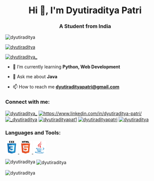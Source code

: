 <h1 align="center">Hi 👋, I'm Dyutiraditya Patri</h1>
<h3 align="center">A Student from India</h3>

<p align="left"> <img src="https://komarev.com/ghpvc/?username=dyutiraditya&label=Profile%20views&color=0e75b6&style=flat" alt="dyutiraditya" /> </p>

<p align="left"> <a href="https://github.com/ryo-ma/github-profile-trophy"><img src="https://github-profile-trophy.vercel.app/?username=dyutiraditya" alt="dyutiraditya" /></a> </p>

<p align="left"> <a href="https://twitter.com/dyutiraditya_" target="blank"><img src="https://img.shields.io/twitter/follow/dyutiraditya_?logo=twitter&style=for-the-badge" alt="dyutiraditya_" /></a> </p>

- 🌱 I’m currently learning **Python, Web Development**

- 💬 Ask me about **Java**

- 📫 How to reach me **dyutiradityapatri@gmail.com**

<h3 align="left">Connect with me:</h3>
<p align="left">
<a href="https://twitter.com/dyutiraditya_" target="blank"><img align="center" src="https://raw.githubusercontent.com/rahuldkjain/github-profile-readme-generator/master/src/images/icons/Social/twitter.svg" alt="dyutiraditya_" height="30" width="40" /></a>
<a href="https://linkedin.com/in/https://www.linkedin.com/in/dyutiraditya-patri/" target="blank"><img align="center" src="https://raw.githubusercontent.com/rahuldkjain/github-profile-readme-generator/master/src/images/icons/Social/linked-in-alt.svg" alt="https://www.linkedin.com/in/dyutiraditya-patri/" height="30" width="40" /></a>
<a href="https://instagram.com/_dyutiraditya" target="blank"><img align="center" src="https://raw.githubusercontent.com/rahuldkjain/github-profile-readme-generator/master/src/images/icons/Social/instagram.svg" alt="_dyutiraditya" height="30" width="40" /></a>
<a href="https://www.hackerrank.com/dyutiradityapat1" target="blank"><img align="center" src="https://raw.githubusercontent.com/rahuldkjain/github-profile-readme-generator/master/src/images/icons/Social/hackerrank.svg" alt="dyutiradityapat1" height="30" width="40" /></a>
<a href="https://www.leetcode.com/dyutiradityapatri" target="blank"><img align="center" src="https://raw.githubusercontent.com/rahuldkjain/github-profile-readme-generator/master/src/images/icons/Social/leet-code.svg" alt="dyutiradityapatri" height="30" width="40" /></a>
<a href="https://auth.geeksforgeeks.org/user/dyutiraditya" target="blank"><img align="center" src="https://raw.githubusercontent.com/rahuldkjain/github-profile-readme-generator/master/src/images/icons/Social/geeks-for-geeks.svg" alt="dyutiraditya" height="30" width="40" /></a>
</p>

<h3 align="left">Languages and Tools:</h3>
<p align="left"> <a href="https://www.w3schools.com/css/" target="_blank" rel="noreferrer"> <img src="https://raw.githubusercontent.com/devicons/devicon/master/icons/css3/css3-original-wordmark.svg" alt="css3" width="40" height="40"/> </a> <a href="https://www.w3.org/html/" target="_blank" rel="noreferrer"> <img src="https://raw.githubusercontent.com/devicons/devicon/master/icons/html5/html5-original-wordmark.svg" alt="html5" width="40" height="40"/> </a> <a href="https://www.java.com" target="_blank" rel="noreferrer"> <img src="https://raw.githubusercontent.com/devicons/devicon/master/icons/java/java-original.svg" alt="java" width="40" height="40"/> </a> </p>

<p><img align="left" src="https://github-readme-stats.vercel.app/api/top-langs?username=dyutiraditya&show_icons=true&locale=en&layout=compact" alt="dyutiraditya" /></p>

<p>&nbsp;<img align="center" src="https://github-readme-stats.vercel.app/api?username=dyutiraditya&show_icons=true&locale=en" alt="dyutiraditya" /></p>

<p><img align="center" src="https://github-readme-streak-stats.herokuapp.com/?user=dyutiraditya&" alt="dyutiraditya" /></p>
